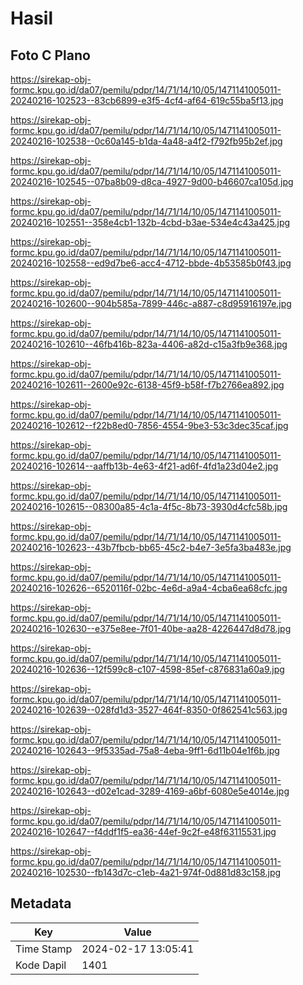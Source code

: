 # Hasil

## Foto C Plano

https://sirekap-obj-formc.kpu.go.id/da07/pemilu/pdpr/14/71/14/10/05/1471141005011-20240216-102523--83cb6899-e3f5-4cf4-af64-619c55ba5f13.jpg

https://sirekap-obj-formc.kpu.go.id/da07/pemilu/pdpr/14/71/14/10/05/1471141005011-20240216-102538--0c60a145-b1da-4a48-a4f2-f792fb95b2ef.jpg

https://sirekap-obj-formc.kpu.go.id/da07/pemilu/pdpr/14/71/14/10/05/1471141005011-20240216-102545--07ba8b09-d8ca-4927-9d00-b46607ca105d.jpg

https://sirekap-obj-formc.kpu.go.id/da07/pemilu/pdpr/14/71/14/10/05/1471141005011-20240216-102551--358e4cb1-132b-4cbd-b3ae-534e4c43a425.jpg

https://sirekap-obj-formc.kpu.go.id/da07/pemilu/pdpr/14/71/14/10/05/1471141005011-20240216-102558--ed9d7be6-acc4-4712-bbde-4b53585b0f43.jpg

https://sirekap-obj-formc.kpu.go.id/da07/pemilu/pdpr/14/71/14/10/05/1471141005011-20240216-102600--904b585a-7899-446c-a887-c8d95916197e.jpg

https://sirekap-obj-formc.kpu.go.id/da07/pemilu/pdpr/14/71/14/10/05/1471141005011-20240216-102610--46fb416b-823a-4406-a82d-c15a3fb9e368.jpg

https://sirekap-obj-formc.kpu.go.id/da07/pemilu/pdpr/14/71/14/10/05/1471141005011-20240216-102611--2600e92c-6138-45f9-b58f-f7b2766ea892.jpg

https://sirekap-obj-formc.kpu.go.id/da07/pemilu/pdpr/14/71/14/10/05/1471141005011-20240216-102612--f22b8ed0-7856-4554-9be3-53c3dec35caf.jpg

https://sirekap-obj-formc.kpu.go.id/da07/pemilu/pdpr/14/71/14/10/05/1471141005011-20240216-102614--aaffb13b-4e63-4f21-ad6f-4fd1a23d04e2.jpg

https://sirekap-obj-formc.kpu.go.id/da07/pemilu/pdpr/14/71/14/10/05/1471141005011-20240216-102615--08300a85-4c1a-4f5c-8b73-3930d4cfc58b.jpg

https://sirekap-obj-formc.kpu.go.id/da07/pemilu/pdpr/14/71/14/10/05/1471141005011-20240216-102623--43b7fbcb-bb65-45c2-b4e7-3e5fa3ba483e.jpg

https://sirekap-obj-formc.kpu.go.id/da07/pemilu/pdpr/14/71/14/10/05/1471141005011-20240216-102626--6520116f-02bc-4e6d-a9a4-4cba6ea68cfc.jpg

https://sirekap-obj-formc.kpu.go.id/da07/pemilu/pdpr/14/71/14/10/05/1471141005011-20240216-102630--e375e8ee-7f01-40be-aa28-4226447d8d78.jpg

https://sirekap-obj-formc.kpu.go.id/da07/pemilu/pdpr/14/71/14/10/05/1471141005011-20240216-102636--12f599c8-c107-4598-85ef-c876831a60a9.jpg

https://sirekap-obj-formc.kpu.go.id/da07/pemilu/pdpr/14/71/14/10/05/1471141005011-20240216-102639--028fd1d3-3527-464f-8350-0f862541c563.jpg

https://sirekap-obj-formc.kpu.go.id/da07/pemilu/pdpr/14/71/14/10/05/1471141005011-20240216-102643--9f5335ad-75a8-4eba-9ff1-6d11b04e1f6b.jpg

https://sirekap-obj-formc.kpu.go.id/da07/pemilu/pdpr/14/71/14/10/05/1471141005011-20240216-102643--d02e1cad-3289-4169-a6bf-6080e5e4014e.jpg

https://sirekap-obj-formc.kpu.go.id/da07/pemilu/pdpr/14/71/14/10/05/1471141005011-20240216-102647--f4ddf1f5-ea36-44ef-9c2f-e48f63115531.jpg

https://sirekap-obj-formc.kpu.go.id/da07/pemilu/pdpr/14/71/14/10/05/1471141005011-20240216-102530--fb143d7c-c1eb-4a21-974f-0d881d83c158.jpg


## Metadata

| Key        | Value               |
| ---------- | ------------------- |
| Time Stamp | 2024-02-17 13:05:41 |
| Kode Dapil | 1401                |



